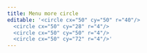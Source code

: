 ```yaml
---
title: Menu more circle
editable: '<circle cx="50" cy="50" r="40"/>
  <circle cx="50" cy="28" r="4"/>
  <circle cx="50" cy="50" r="4"/>
  <circle cx="50" cy="72" r="4"/>'
---
```

